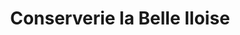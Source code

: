 ---
title: "Conserverie la Belle Iloise"
url: /la-baule-escoublac/conserverie-la-belle-iloise/
shop: charcuterie
---